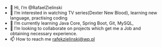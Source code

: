 - 👋 Hi, I’m @RafaelZielinski
- 👀 I’m interested in watching TV series(Dexter New Blood), learning new language, practising coding
- 🌱 I’m currently learning Java Core, Spring Boot, Git, MySQL, 
- 💞️ I’m looking to collaborate on projects which get me a Job and obtaining necessary experience.
- 📫 How to reach me rafekzielinski@wp.pl

<!---
RafaelZielinski/RafaelZielinski is a ✨ special ✨ repository because its `README.md` (this file) appears on your GitHub profile.
You can click the Preview link to take a look at your changes.
--->
